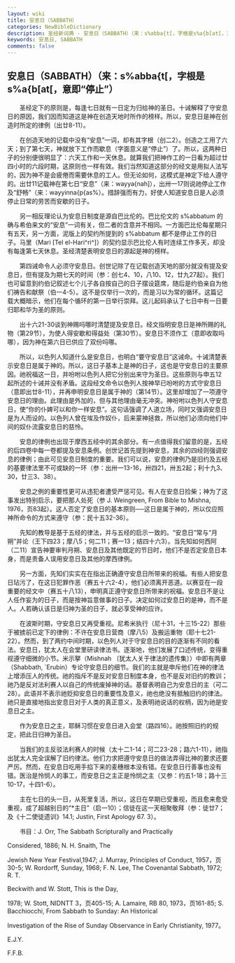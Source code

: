 ```yaml
---
layout: wiki
title: 安息日（SABBATH）
categories: NewBibleDictionary
description: 圣经新词典 - 安息日（SABBATH）（来：s%abba{t[，字根是s%a{b[at[，意即“停止”）
keywords: 安息日, SABBATH
comments: false
---
```


## 安息日（SABBATH）（来：s%abba{t[，字根是s%a{b[at[，意即“停止”）

　　圣经定下的原则是，每逢七日就有一日定为归给神的圣日。十诫解释了守安息日的原因，我们因而知道这是神在创造天地时所作的榜样。所以，安息日是神在创造时所定的律例（出廿8-11）。

　　在创造天地的记载中没有“安息”一词，却有其字根（创二2）。创造之工用了六天；到了第七天，神就放下工作而歇息（字面意义是“停止”）了。所以，这两种日子的分别便很明显了：六天工作和一天休息。就算我们把神作工的一日看为超过廿四小时的六段时期，这原则也一样有效。我们当然知道这部分的经文是用拟人法写的，因为神不是会疲倦而需要休息的工人。但无论如何，这模式是神定下给人遵守的。出廿11记载神在第七日“安息”（来：wayya{nah]），出卅一17则说祂停止工作及“舒畅”（来：wayyinna{p{as%）。措辞强而有力，好使人知道安息日是人必须停止日常的劳苦而安歇的日子。

　　另一相反理论认为安息日制度是源自巴比伦的。巴比伦文的 s%abbatum 的确与希伯来文的“安息”一词有关，但二者的含意并不相同。一方面巴比伦每星期只有五天，另一方面，泥版上的契约所提到的 s%abbatum 都不是停止工作的日子。马里（Mari [Tel el-Hari^ri^]）的契约显示巴比伦人有时连续工作多天，却没有每逢第七天休息。圣经清楚表明安息日的源起是神的榜样。

　　第四诫命令人必须守安息日。创世记除了在记载创造天地的部分就没有提及安息日，但有提及为期七天的时间（参：创七4、10，八10、12，廿九27起）。我们也可留意到约伯记叙述七个儿子各自按自己的日子摆设筵席，随后是约伯亲自为他们祷告和献祭（伯一4-5）。这不是仅举行一次的，而是习以为常的循环。这篇记载大概暗示，他们在每个循环的第一日举行崇拜。这儿起码承认了七日中有一日要归耶和华为圣的原则。

　　出十六21-30谈到神赐吗哪时清楚提及安息日。经文指明安息日是神所赐的礼物（第29节），为使人得安歇和得益处（第30节）。安息日不须作工（意即收取吗哪），因为神在第六日已供应了双份吗哪。

　　所以，以色列人知道什么是安息日，也明白“要守安息日”这诫命。十诫清楚表示安息日是属于神的。所以，这日子基本上是神的日子，这也是守安息日的主要原因。祂祝福这一日，并吩咐以色列人把它分别出来守为圣日。这些原则与申五12起所述的十诫并没有矛盾。这段经文命令以色列人按神早已吩咐的方式守安息日（意即出廿8-11），并再申明安息日是属于神的（第14节）。这里却增加了一项遵守安息日的理由。此理由是外加的，但与其他理由毫无冲突。神吩咐以色列人守安息日，使“你的仆婢可以和你一样安息”。这句话强调了人道立场，同时又强调安息日是为人而设的。以色列人曾在埃及作奴仆，后来蒙神拯救，所以他们必须向他们中间的奴仆流露安息日的慈怜。

　　安息的律例也出现于摩西五经中的其余部分。有一点值得我们留意的是，五经的后四卷中每一卷都提及安息条例。创世记首先提到神安息，其余的四经则强调安息的律例；由此可见安息日制度的重要。我们可以说，安息的律例乃是旧约及五经的基要律法里不可或缺的一环（参：出卅一13-16，卅四21，卅五2起；利十九3、30，廿三3、38）。

　　安息之例的重要性更可从违犯者遭受严惩可见。有人在安息日捡柴；神为了这事发出特别启示，要把那人处死（参 J. Weingreen, From Bible to Mishna, 1976，页83起）。这人否定了安息日的基本原则──这日是属于神的，所以仅应照神所命令的方式来遵守（参：民十五32-36）。

　　先知的教导是基于五经的律法，并与五经的启示一致的。“安息日”常与“月朔”并论（王下四23；摩八5；何二11；赛一13；结四十六3）。当先知如何西阿（二11）宣告神要审判月朔、安息日及其他既定的节日时，他们不是否定安息日本身，而是责备人误用安息日及其他的摩西律例。

　　另一方面，先知们实实在在指出正确遵守安息日所带来的祝福。有些人把安息日玷污了，在这日犯罪作恶（赛五十六2-4），他们必须离开恶道。以赛亚在一段重要的经文中（赛五十八13），申明真正遵守安息日所带来的祝福。安息日不是让人任作妄为的日子，而是按神旨意做事的日子。决定如何过安息日的是神，而不是人。人若确认该日是归神为圣的日子，就必享受神的应许。

　　在波斯时期，守安息日又再受重视。尼希米执行（尼十31，十三15-22）那些于被掳前已定下的律例：不许在安息日营商（摩八5）及搬运重物（耶十七21-22）。然而，到了两约中间时期，以色列人对于守安息日的目的逐渐有不同的看法。安息日，犹太人在会堂里研读律法书。逐渐地，他们发展了口述传统，变得重视遵守细微的小节。米示拏（Mishnah 〔犹太人关于律法的遗传集〕）中即有两章（Shabbath, `Erubin）专论守安息日的细节。我们的主就是申斥他们在神的律法上增添压人的传统。祂的指斥不是反对安息日制度本身，也不是反对旧约的教训；祂乃是反对法利赛人以自己的传统废掉神的话。基督表明自己为安息日的主（可二28）。此语并不表示祂贬抑安息日的重要性及意义，祂也绝没有抵触旧约的律法。祂只是直接地指出安息日对于人类的真正意义，及表明祂说话的权柄，因为祂是安息日之主。

　　作为安息日之主，耶稣习惯在安息日进入会堂（路四16）。祂按照旧约的规定，把此日归神为圣日。

　　当我们的主反驳法利赛人的时候（太十二1-14；可二23-28；路六1-11），祂指出犹太人完全误解了旧约律法。他们力求把遵守安息日的做法弄得比神的要求还要严厉。然而，在安息日吃用手掐下来的麦穗根本没有错。在安息日行善事也没有错。医治是怜悯人的事工，而安息日之主正是怜悯之主（又参：约五1-18；路十三10-17，十四1-6）。

　　主在七日的头一日，从死里复活，所以，这日在早期已受重视，而且愈来愈受重视，成了超越别日的“*主日”（启一10）；信徒在这一天相聚敬拜（参：徒廿7；及《十二使徒遗训》14.1; Justin, First Apology 67. 3）。

　　书目：J. Orr, The Sabbath Scripturally and Practically

Considered, 1886; N. H. Snaith, The

Jewish New Year Festival,1947; J. Murray, Principles of Conduct, 1957，页30-5; W. Rordorff, Sunday, 1968; F. N. Lee, The Covenantal Sabbath, 1972; R. T.

Beckwith and W. Stott, This is the Day,

1978; W. Stott, NIDNTT 3，页405-15; A. Lamaire, RB 80, 1973，页161-85; S. Bacchiocchi, From Sabbath to Sunday: An Historical

Investigation of the Rise of Sunday Observance in Early Christianity, 1977。

E.J.Y.

F.F.B.








